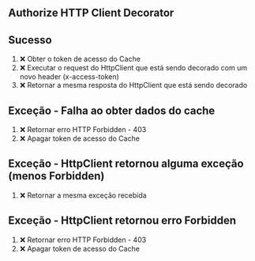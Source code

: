 ## Authorize HTTP Client Decorator

## Sucesso
1. ❌ Obter o token de acesso do Cache
2. ❌ Executar o request do HttpClient que está sendo decorado com um novo header (x-access-token)
3. ❌ Retornar a mesma resposta do HttpClient que está sendo decorado

## Exceção - Falha ao obter dados do cache
1. ❌ Retornar erro HTTP Forbidden - 403
3. ❌ Apagar token de acesso do Cache

## Exceção - HttpClient retornou alguma exceção (menos Forbidden)
1. ❌ Retornar a mesma exceção recebida

## Exceção - HttpClient retornou erro Forbidden
1. ❌ Retornar erro HTTP Forbidden - 403
3. ❌ Apagar token de acesso do Cache